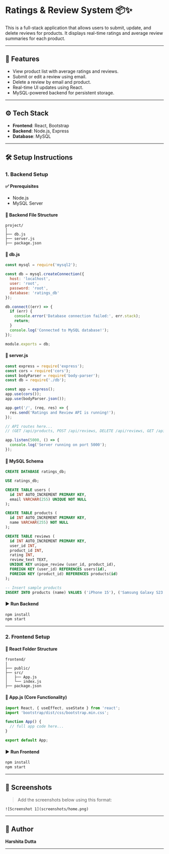 # Ratings & Review System 📦✨

This is a full-stack application that allows users to submit, update, and delete reviews for products. It displays real-time ratings and average review summaries for each product.

---

## 🌟 Features

- View product list with average ratings and reviews.
- Submit or edit a review using email.
- Delete a review by email and product.
- Real-time UI updates using React.
- MySQL-powered backend for persistent storage.

---

## ⚙️ Tech Stack

- **Frontend**: React, Bootstrap
- **Backend**: Node.js, Express
- **Database**: MySQL

---

## 🛠️ Setup Instructions

### 1. Backend Setup

#### ✅ Prerequisites
- Node.js
- MySQL Server

#### 📁 Backend File Structure

```
project/
│
├── db.js
├── server.js
├── package.json
```

#### 📄 db.js

```js
const mysql = require('mysql2');

const db = mysql.createConnection({
  host: 'localhost',
  user: 'root',
  password: 'root',
  database: 'ratings_db'
});

db.connect((err) => {
  if (err) {
    console.error('Database connection failed:', err.stack);
    return;
  }
  console.log('Connected to MySQL database!');
});

module.exports = db;
```

#### 📄 server.js

```js
const express = require('express');
const cors = require('cors');
const bodyParser = require('body-parser');
const db = require('./db');

const app = express();
app.use(cors());
app.use(bodyParser.json());

app.get('/', (req, res) => {
  res.send('Ratings and Review API is running!');
});

// API routes here...
// (GET /api/products, POST /api/reviews, DELETE /api/reviews, GET /api/product-summary)

app.listen(5000, () => {
  console.log('Server running on port 5000');
});
```

#### 🧱 MySQL Schema

```sql
CREATE DATABASE ratings_db;

USE ratings_db;

CREATE TABLE users (
  id INT AUTO_INCREMENT PRIMARY KEY,
  email VARCHAR(255) UNIQUE NOT NULL
);

CREATE TABLE products (
  id INT AUTO_INCREMENT PRIMARY KEY,
  name VARCHAR(255) NOT NULL
);

CREATE TABLE reviews (
  id INT AUTO_INCREMENT PRIMARY KEY,
  user_id INT,
  product_id INT,
  rating INT,
  review_text TEXT,
  UNIQUE KEY unique_review (user_id, product_id),
  FOREIGN KEY (user_id) REFERENCES users(id),
  FOREIGN KEY (product_id) REFERENCES products(id)
);

-- Insert sample products
INSERT INTO products (name) VALUES ('iPhone 15'), ('Samsung Galaxy S23'), ('OnePlus 12');
```

#### ▶️ Run Backend

```bash
npm install
npm start
```

---

### 2. Frontend Setup

#### 📁 React Folder Structure

```
frontend/
│
├── public/
├── src/
│   ├── App.js
│   └── index.js
├── package.json
```

#### 📄 App.js (Core Functionality)

```js
import React, { useEffect, useState } from 'react';
import 'bootstrap/dist/css/bootstrap.min.css';

function App() {
  // full app code here...
}

export default App;
```

#### ▶️ Run Frontend

```bash
npm install
npm start
```

---

## 📸 Screenshots

> Add the screenshots below using this format:

```
![Screenshot 1](screenshots/home.png)
```
---

## 🙌 Author

**Harshita Dutta**

---

